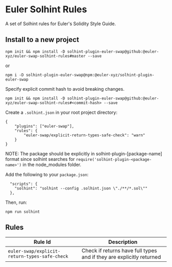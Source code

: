 # Euler Solhint Rules

A set of Solhint rules for Euler's Solidity Style Guide.

## Install to a new project

```
npm init && npm install -D solhint-plugin-euler-swap@github:@euler-xyz/euler-swap-solhint-rules#master --save
```
or 

```
npm i -D solhint-plugin-euler-swap@npm:@euler-xyz/solhint-plugin-euler-swap 
```

Specify explicit commit hash to avoid breaking changes.

```
npm init && npm install -D solhint-plugin-euler-swap@github:@euler-xyz/euler-swap-solhint-rules#<commit-hash> --save
```

Create a `.solhint.json` in your root project directory:

```
{
    "plugins": ["euler-swap"],
    "rules": {
        "euler-swap/explicit-return-types-safe-check": "warn"
    }
}

```
NOTE: The package should be explicitly in solhint-plugin-[package-name] format since solhint searches for `require('solhint-plugin-<package-name>')` in the node_modules folder.


Add the following to your `package.json`:

```
  "scripts": {
    "solhint": "solhint --config .solhint.json \"./**/*.sol\""
  },
```

Then, run:

```
npm run solhint
```

## Rules

| Rule Id                                       | Description                                                          |
| --------------------------------------------- | -------------------------------------------------------------------- |
| `euler-swap/explicit-return-types-safe-check` | Check if returns have full types and if they are explicitly returned |

